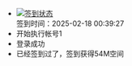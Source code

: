 - [![签到状态](https://github.com/womade/Cloud189-Actions/actions/workflows/main.yml/badge.svg?branch=main)](https://github.com/womade/Cloud189-Actions/actions/workflows/main.yml) <br> 签到时间：2025-02-18 00:39:27
- 开始执行帐号1
- 登录成功
- 已经签到过了，签到获得54M空间
